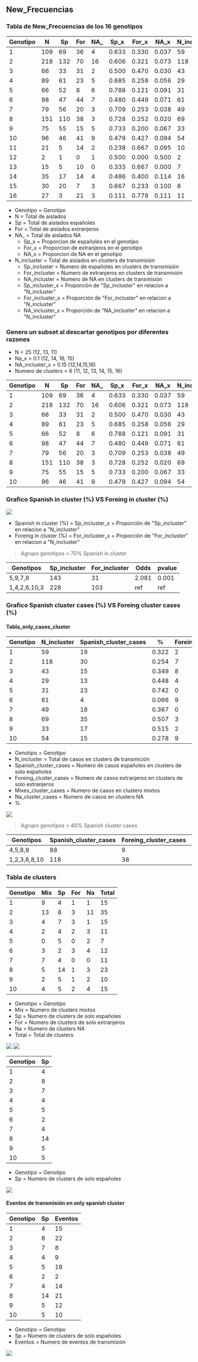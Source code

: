 ## **New_Frecuencias**
### Tabla de New_Frecuencias de los 16 genotipos
|Genotipo|N  |Sp |For|NA_|Sp_x |For_x|NA_x |N_incluster|Sp_incluster|For_incluster|NA_incluster|Sp_incluster_x|For_incluster_x|NA_incluster_x|
|--------|---|---|---|---|-----|-----|-----|-----------|------------|-------------|------------|--------------|---------------|--------------|
|1       |109|69 |36 |4  |0.633|0.330|0.037|59         |41          |15           |3           |0.695         |0.254          |0.051         |
|2       |218|132|70 |16 |0.606|0.321|0.073|118        |73          |32           |13          |0.619         |0.271          |0.110         |
|3       |66 |33 |31 |2  |0.500|0.470|0.030|43         |25          |17           |1           |0.581         |0.395          |0.023         |
|4       |89 |61 |23 |5  |0.685|0.258|0.056|29         |20          |6            |3           |0.690         |0.207          |0.103         |
|5       |66 |52 |8  |6  |0.788|0.121|0.091|31         |27          |1            |3           |0.871         |0.032          |0.097         |
|6       |98 |47 |44 |7  |0.480|0.449|0.071|61         |37          |17           |7           |0.607         |0.279          |0.115         |
|7       |79 |56 |20 |3  |0.709|0.253|0.038|49         |38          |11           |0           |0.776         |0.224          |0.000         |
|8       |151|110|38 |3  |0.728|0.252|0.020|69         |51          |15           |3           |0.739         |0.217          |0.043         |
|9       |75 |55 |15 |5  |0.733|0.200|0.067|33         |27          |4            |2           |0.818         |0.121          |0.061         |
|10      |96 |46 |41 |9  |0.479|0.427|0.094|54         |32          |16           |6           |0.593         |0.296          |0.111         |
|11      |21 |5  |14 |2  |0.238|0.667|0.095|10         |2           |7            |1           |0.200         |0.700          |0.100         |
|12      |2  |1  |0  |1  |0.500|0.000|0.500|2          |1           |0            |1           |0.500         |0.000          |0.500         |
|13      |15 |5  |10 |0  |0.333|0.667|0.000|7          |4           |3            |0           |0.571         |0.429          |0.000         |
|14      |35 |17 |14 |4  |0.486|0.400|0.114|16         |7           |5            |4           |0.438         |0.312          |0.250         |
|15      |30 |20 |7  |3  |0.667|0.233|0.100|8          |6           |0            |2           |0.750         |0.000          |0.250         |
|16      |27 |3  |21 |3  |0.111|0.778|0.111|11         |1           |8            |2           |0.091         |0.727          |0.182         |

- Genotipo = Genotipo
- N = Total de aislados
- Sp = Total de aislados españoles
- For = Total de aislados extranjeros
- NA_ = Total de aislados NA
  - Sp_x = Proporcion de españoles en el genotipo
  - For_x = Proporcion de extranjeros en el genotipo
  - NA_x = Proporcion de NA en el genotipo
- N_incluster = Total de aislados en clusters de transmisión
  - Sp_incluster = Numero de españoles en clusters de transmisión
  - For_incluster = Numero de extranjeros en clusters de transmisión
  - NA_incluster = Numero de NA en clusters de transmisión
  - Sp_incluster_x = Proporción de "Sp_incluster" en relacion a "N_incluster"
  - For_incluster_x = Proporción de "For_incluster" en relacion a "N_incluster"
  - NA_incluster_x = Proporción de "NA_incluster" en relacion a "N_incluster"

### Genero un subset al descartar genotipos por diferentes razones
- N < 25 (12, 13, 11)
- Na_x > 0.1 (12, 14, 16, 15)
- NA_incluster_x > 0.15 (12,14,15,16)
- Numero de clusters < 6 (11, 12, 13, 14, 15, 16)

|Genotipo|N  |Sp |For|NA_|Sp_x |For_x|NA_x |N_incluster|Sp_incluster|For_incluster|NA_incluster|Sp_incluster_x|For_incluster_x|NA_incluster_x|
|--------|---|---|---|---|-----|-----|-----|-----------|------------|-------------|------------|--------------|---------------|--------------|
|1       |109|69 |36 |4  |0.633|0.330|0.037|59         |41          |15           |3           |0.695         |0.254          |0.051         |
|2       |218|132|70 |16 |0.606|0.321|0.073|118        |73          |32           |13          |0.619         |0.271          |0.110         |
|3       |66 |33 |31 |2  |0.500|0.470|0.030|43         |25          |17           |1           |0.581         |0.395          |0.023         |
|4       |89 |61 |23 |5  |0.685|0.258|0.056|29         |20          |6            |3           |0.690         |0.207          |0.103         |
|5       |66 |52 |8  |6  |0.788|0.121|0.091|31         |27          |1            |3           |0.871         |0.032          |0.097         |
|6       |98 |47 |44 |7  |0.480|0.449|0.071|61         |37          |17           |7           |0.607         |0.279          |0.115         |
|7       |79 |56 |20 |3  |0.709|0.253|0.038|49         |38          |11           |0           |0.776         |0.224          |0.000         |
|8       |151|110|38 |3  |0.728|0.252|0.020|69         |51          |15           |3           |0.739         |0.217          |0.043         |
|9       |75 |55 |15 |5  |0.733|0.200|0.067|33         |27          |4            |2           |0.818         |0.121          |0.061         |
|10      |96 |46 |41 |9  |0.479|0.427|0.094|54         |32          |16           |6           |0.593         |0.296          |0.111         |


### Grafico Spanish in cluster (%) VS Foreing in cluster (%)

![](assets/New_Baps-951cd8c5.png)

- Spanish in cluster (%) = Sp_incluster_x = Proporción de "Sp_incluster" en relacion a "N_incluster"
- Foreing in cluster (%) = For_incluster_x = Proporción de "For_incluster" en relacion a "N_incluster"

> Agrupo genotipos > 70% Spanish in cluster

|Genotipos   |Sp_incluster|For_incluster|Odds |pvalue|
|------------|------------|-------------|-----|------|
|5,9,7,8     |143         |31           |2.081|0.001 |
|1,4,2,6,10,3|228         |103          |ref  |ref   |

### Grafico Spanish cluster cases (%) VS Foreing cluster cases (%)
#### Tabla_only_cases_cluster

|Genotipo|N_incluster|Spanish_cluster_cases|%    |Foreing_cluster_cases|%    |Mixes_cluster_cases|%    |Na_cluster_cases|%    |
|--------|-----------|---------------------|-----|---------------------|-----|-------------------|-----|----------------|-----|
|1       |59         |19                   |0.322|2                    |0.034|32                 |0.542|6               |0.102|
|2       |118        |30                   |0.254|7                    |0.059|37                 |0.314|44              |0.373|
|3       |43         |15                   |0.349|8                    |0.186|18                 |0.419|2               |0.047|
|4       |29         |13                   |0.448|4                    |0.138|5                  |0.172|7               |0.241|
|5       |31         |23                   |0.742|0                    |0.000|0                  |0.000|8               |0.258|
|6       |61         |4                    |0.066|9                    |0.148|12                 |0.197|36              |0.590|
|7       |49         |18                   |0.367|0                    |0.000|31                 |0.633|0               |0.000|
|8       |69         |35                   |0.507|3                    |0.043|24                 |0.348|7               |0.101|
|9       |33         |17                   |0.515|2                    |0.061|6                  |0.182|8               |0.242|
|10      |54         |15                   |0.278|9                    |0.167|9                  |0.167|21              |0.389|

- Genotipo = Genotipo
- N_incluster = Total de casos en clusters de transmición
- Spanish_cluster_cases = Numero de casos españoles en clusters de solo españoles
- Foreing_cluster_cases = Numero de casos extranjeros en clusters de solo extranjeros
- Mixes_cluster_cases = Numero de casos en clusters mixtos
- Na_cluster_cases = Numero de casos en clusters NA
- %

![](assets/New_Baps-e8dabb1f.png)

> Agrupo genotipos > 40% Spanish cluster cases

|Genotipos   |Spanish_cluster_cases|Foreing_cluster_cases|Odds |pvalue|
|------------|---------------------|---------------------|-----|------|
|4,5,8,9     |88                   |9                    |3.135|0.002 |
|1,2,3,6,8,10|118                  |38                   |ref  |ref   |

### Tabla de clusters
|Genotipo|Mix|Sp |For|Na |Total|
|--------|---|---|---|---|-----|
|1       |9  |4  |1  |1  |15   |
|2       |13 |8  |3  |11 |35   |
|3       |4  |7  |3  |1  |15   |
|4       |2  |4  |2  |3  |11   |
|5       |0  |5  |0  |2  |7    |
|6       |3  |2  |3  |4  |12   |
|7       |7  |4  |0  |0  |11   |
|8       |5  |14 |1  |3  |23   |
|9       |2  |5  |1  |2  |10   |
|10      |4  |5  |2  |4  |15   |

- Genotipo = Genotipo
- Mix = Numero de clusters mixtos
- Sp = Numero de clusters de solo españoles
- For = Numero de clusters de solo extranjeros
- Na = Numero de clusters NA
- Total = Total de clusters

![](assets/New_Baps-62393f9b.png)
![](assets/New_Baps-2c93b771.png)


|Genotipo|Sp |
|--------|---|
|1       |4  |
|2       |8  |
|3       |7  |
|4       |4  |
|5       |5  |
|6       |2  |
|7       |4  |
|8       |14 |
|9       |5  |
|10      |5  |

- Genotipo = Genotipo
- Sp = Numero de clusters de solo españoles

![](assets/New_Baps-5e660f4d.png)

#### Eventos de transmisión en only spanish cluster
|Genotipo|Sp |Eventos|
|--------|---|-------|
|1       |4  |15     |
|2       |8  |22     |
|3       |7  |8      |
|4       |4  |9      |
|5       |5  |18     |
|6       |2  |2      |
|7       |4  |14     |
|8       |14 |21     |
|9       |5  |12     |
|10      |5  |10     |

- Genotipo = Genotipo
- Sp = Numero de clusters de solo españoles
- Eventos = Numero de eventos de transmisión

![](assets/New_Baps-fa1e494a.png)
